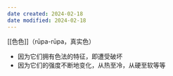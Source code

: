```yaml
---
date created: 2024-02-18
date modified: 2024-02-18
---
```

[[色色]]（rūpa-rūpa，真实色）
- 因为它们拥有色法的特征，即遭受破坏
- 因为它们的强度不断地变化，从热至冷，从硬至软等等
